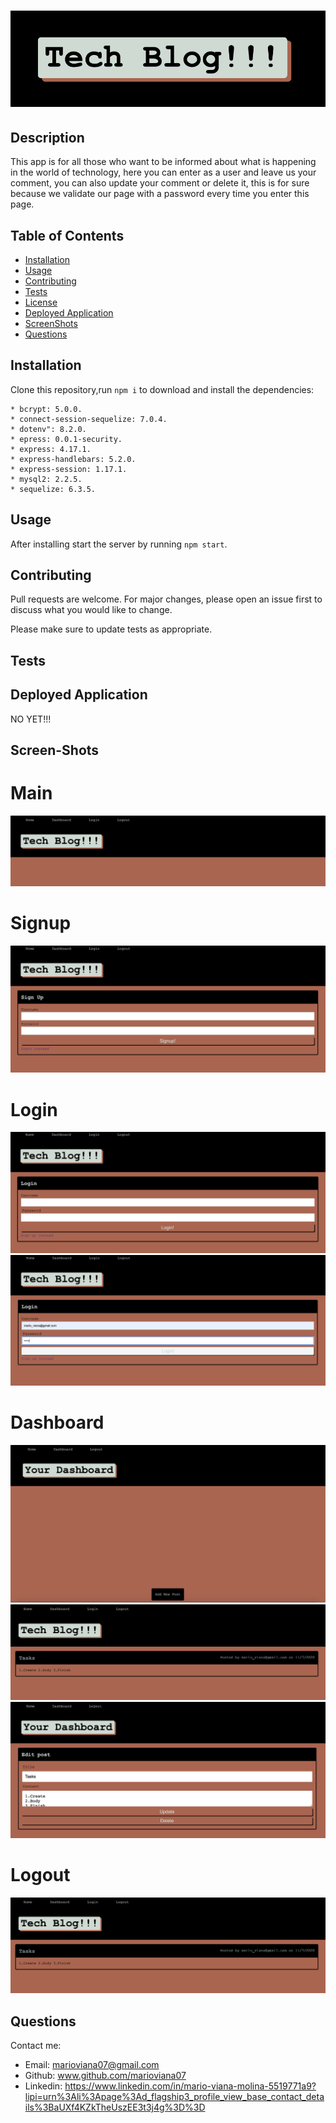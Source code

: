 # <img src= "public/images/cabeza.jpg" width=""/>

## Description 
This app is for all those who want to be informed about what is happening in the world of technology, here you can enter as a user and leave us your comment, you can also update your comment or delete it, this is for sure because we validate our page with a password every time you enter this page.

## Table of Contents

- [Installation](#installation)
- [Usage](#usage)
- [Contributing](#contributing)
- [Tests](#tests)
- [License](#license)
- [Deployed Application](#Deployed-Application)
- [ScreenShots](#screen-shot)
- [Questions](#questions)

## Installation

Clone this repository,run `npm i` to download and install the dependencies: 
    
    * bcrypt: 5.0.0.
    * connect-session-sequelize: 7.0.4.
    * dotenv": 8.2.0. 
    * epress: 0.0.1-security.
    * express: 4.17.1.
    * express-handlebars: 5.2.0.
    * express-session: 1.17.1.
    * mysql2: 2.2.5.
    * sequelize: 6.3.5.

## Usage 

After installing start the server by running `npm start`.

## Contributing

Pull requests are welcome. For major changes, please open an issue first to discuss what you would like to change.

Please make sure to update tests as appropriate.



## Tests

## Deployed Application

 NO YET!!!

## Screen-Shots
# Main
![screenshot](public/images/main.jpg)
# Signup
![screenshot](public/images/signup.jpg)
# Login
![screenshot](public/images/login.jpg)
![screenshot](public/images/loginuser.jpg)
# Dashboard
![screenshot](public/images/dashboard.jpg)
![screenshot](public/images/dashpost.png)
![screenshot](public/images/updatedelete.jpg)
# Logout
![screenshot](public/images/dashpost.png)

## Questions

Contact me:

* Email: marioviana07@gmail.com
* Github: www.github.com/marioviana07
* Linkedin: https://www.linkedin.com/in/mario-viana-molina-5519771a9?lipi=urn%3Ali%3Apage%3Ad_flagship3_profile_view_base_contact_details%3BaUXf4KZkTheUszEE3t3j4g%3D%3D